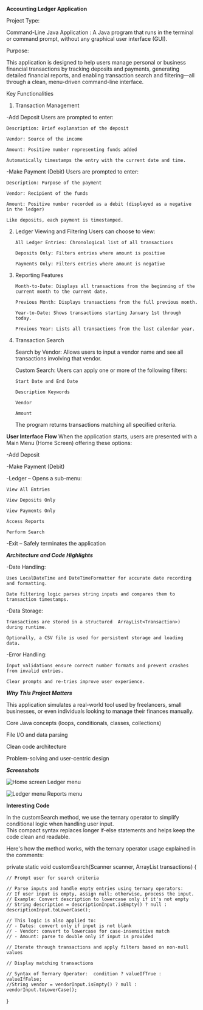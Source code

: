    ********************Accounting Ledger Application********************

      
Project Type:

Command-Line Java Application : A Java program that runs in the terminal or command prompt, without any graphical user interface (GUI).

Purpose:

This application is designed to help users manage personal or business financial transactions by tracking deposits and payments, generating detailed financial reports, and enabling transaction search and filtering—all through a clean, menu-driven command-line interface.

Key Functionalities
1. Transaction Management

 -Add Deposit
   Users are prompted to enter:

    Description: Brief explanation of the deposit

    Vendor: Source of the income

    Amount: Positive number representing funds added

    Automatically timestamps the entry with the current date and time.

 -Make Payment (Debit)
   Users are prompted to enter:

    Description: Purpose of the payment

    Vendor: Recipient of the funds

    Amount: Positive number recorded as a debit (displayed as a negative in the ledger)

    Like deposits, each payment is timestamped.

2. Ledger Viewing and Filtering
    Users can choose to view:

       All Ledger Entries: Chronological list of all transactions

       Deposits Only: Filters entries where amount is positive

       Payments Only: Filters entries where amount is negative

3. Reporting Features

       Month-to-Date: Displays all transactions from the beginning of the current month to the current date.

       Previous Month: Displays transactions from the full previous month.

       Year-to-Date: Shows transactions starting January 1st through today.

       Previous Year: Lists all transactions from the last calendar year.

4. Transaction Search

   Search by Vendor: Allows users to input a vendor name and see all transactions involving that vendor.

   Custom Search: Users can apply one or more of the following filters:

       Start Date and End Date

       Description Keywords

       Vendor

       Amount

    The program returns transactions matching all specified criteria.

******User Interface Flow******
When the application starts, users are presented with a Main Menu (Home Screen) offering these options:

 -Add Deposit

 -Make Payment (Debit)

 -Ledger – Opens a sub-menu:

    View All Entries

    View Deposits Only

    View Payments Only

    Access Reports

    Perform Search

 -Exit – Safely terminates the application

*****Architecture and Code Highlights*****

-Date Handling:

    Uses LocalDateTime and DateTimeFormatter for accurate date recording and formatting.

    Date filtering logic parses string inputs and compares them to transaction timestamps.

-Data Storage:

    Transactions are stored in a structured  ArrayList<Transaction>) during runtime.

    Optionally, a CSV file is used for persistent storage and loading data.

-Error Handling:

    Input validations ensure correct number formats and prevent crashes from invalid entries.

    Clear prompts and re-tries improve user experience.

*****Why This Project Matters*****

This application simulates a real-world tool used by freelancers, small businesses, or even individuals looking to manage their finances manually. 

Core Java concepts (loops, conditionals, classes, collections)

File I/O and data parsing

Clean code architecture

Problem-solving and user-centric design





***Screenshots***


![Home screen   Ledger menu](https://github.com/user-attachments/assets/b5c980a3-4026-4b31-b779-f8993dc6ce63)



![Ledger menu   Reports menu](https://github.com/user-attachments/assets/2eb908be-dff7-41fc-b270-14c0571188df)



 ****Interesting Code**** 

In the customSearch method, we use the ternary operator to simplify conditional logic when handling user input.  
This compact syntax replaces longer if-else statements and helps keep the code clean and readable.

Here's how the method works, with the ternary operator usage explained in the comments:

private static void customSearch(Scanner scanner, ArrayList<Transaction> transactions) {

    // Prompt user for search criteria

    // Parse inputs and handle empty entries using ternary operators:
    // If user input is empty, assign null; otherwise, process the input.
    // Example: Convert description to lowercase only if it's not empty
    // String description = descriptionInput.isEmpty() ? null : descriptionInput.toLowerCase();

    // This logic is also applied to:
    // - Dates: convert only if input is not blank
    // - Vendor: convert to lowercase for case-insensitive match
    // - Amount: parse to double only if input is provided

    // Iterate through transactions and apply filters based on non-null values

    // Display matching transactions
    
    // Syntax of Ternary Operator:  condition ? valueIfTrue : valueIfFalse;
    //String vendor = vendorInput.isEmpty() ? null : vendorInput.toLowerCase();
    
}



